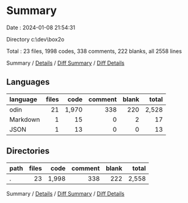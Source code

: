 # Summary

Date : 2024-01-08 21:54:31

Directory c:\\dev\\box2o

Total : 23 files,  1998 codes, 338 comments, 222 blanks, all 2558 lines

Summary / [Details](details.md) / [Diff Summary](diff.md) / [Diff Details](diff-details.md)

## Languages
| language | files | code | comment | blank | total |
| :--- | ---: | ---: | ---: | ---: | ---: |
| odin | 21 | 1,970 | 338 | 220 | 2,528 |
| Markdown | 1 | 15 | 0 | 2 | 17 |
| JSON | 1 | 13 | 0 | 0 | 13 |

## Directories
| path | files | code | comment | blank | total |
| :--- | ---: | ---: | ---: | ---: | ---: |
| . | 23 | 1,998 | 338 | 222 | 2,558 |

Summary / [Details](details.md) / [Diff Summary](diff.md) / [Diff Details](diff-details.md)